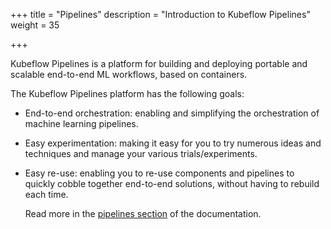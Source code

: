 +++
title = "Pipelines"
description = "Introduction to Kubeflow Pipelines"
weight = 35
                    
+++

Kubeflow Pipelines is a platform for building and deploying portable and
scalable end-to-end ML workflows, based on containers.

The Kubeflow Pipelines platform has the following goals:

* End-to-end orchestration: enabling and simplifying the orchestration of
  machine learning pipelines.
* Easy experimentation: making it easy for you to try numerous ideas and 
  techniques and manage your various trials/experiments.
* Easy re-use: enabling you to re-use components and pipelines to quickly 
  cobble together end-to-end solutions, without having to rebuild each time.

  Read more in the 
  [pipelines section](/docs/pipelines/pipelines-overview)
  of the documentation.
